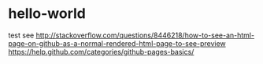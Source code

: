 # hello-world
test
see http://stackoverflow.com/questions/8446218/how-to-see-an-html-page-on-github-as-a-normal-rendered-html-page-to-see-preview
https://help.github.com/categories/github-pages-basics/

